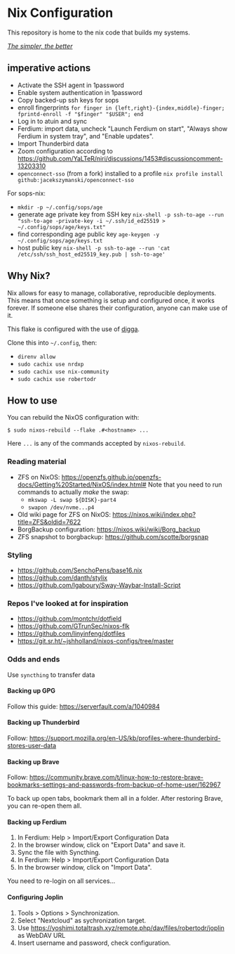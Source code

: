 # Nix Configuration
This repository is home to the nix code that builds my systems.

[_The simpler, the better_](https://discourse.nixos.org/t/how-do-i-modularize-configuration-snippets-to-modules/37512/3)

## imperative actions
* Activate the SSH agent in 1password
* Enable system authentication in 1password
* Copy backed-up ssh keys for sops
* enroll fingerprints `for finger in {left,right}-{index,middle}-finger; fprintd-enroll -f "$finger" "$USER"; end`
* Log in to atuin and sync
* Ferdium: import data, uncheck "Launch Ferdium on start", "Always show Ferdium in system tray", and "Enable updates".
* Import Thunderbird data
* Zoom configuration according to https://github.com/YaLTeR/niri/discussions/1453#discussioncomment-13203310
* `openconnect-sso` (from a fork) installed to a profile `nix profile install github:jacekszymanski/openconnect-sso`

For sops-nix:
* `mkdir -p ~/.config/sops/age`
* generate age private key from SSH key `nix-shell -p ssh-to-age --run "ssh-to-age -private-key -i ~/.ssh/id_ed25519 > ~/.config/sops/age/keys.txt"`
* find corresponding age public key `age-keygen -y ~/.config/sops/age/keys.txt`
* host public key `nix-shell -p ssh-to-age --run 'cat /etc/ssh/ssh_host_ed25519_key.pub | ssh-to-age'`

## Why Nix?
Nix allows for easy to manage, collaborative, reproducible deployments. This means that once something is setup and configured once, it works forever. If someone else shares their configuration, anyone can make use of it.


This flake is configured with the use of [digga][digga].

[digga]: https://github.com/divnix/digga

Clone this into `~/.config`, then:

* `direnv allow`
* `sudo cachix use nrdxp`
* `sudo cachix use nix-community`
* `sudo cachix use robertodr`

## How to use

You can rebuild the NixOS configuration with:

```
$ sudo nixos-rebuild --flake .#<hostname> ...
```

Here `...` is any of the commands accepted by `nixos-rebuild`.

### Reading material

- ZFS on NixOS: https://openzfs.github.io/openzfs-docs/Getting%20Started/NixOS/index.html#
  Note that you need to run commands to actually *make* the swap:
  * `mkswap -L swap ${DISK}-part4`
  * `swapon /dev/nvme...p4`
- Old wiki page for ZFS on NixOS: https://nixos.wiki/index.php?title=ZFS&oldid=7622
- BorgBackup configuration: https://nixos.wiki/wiki/Borg_backup
- ZFS snapshot to borgbackup: https://github.com/scotte/borgsnap

### Styling

- https://github.com/SenchoPens/base16.nix
- https://github.com/danth/stylix
- https://github.com/lgaboury/Sway-Waybar-Install-Script

### Repos I've looked at for inspiration

- https://github.com/montchr/dotfield
- https://github.com/GTrunSec/nixos-flk
- https://github.com/linyinfeng/dotfiles
- https://git.sr.ht/~jshholland/nixos-configs/tree/master

### Odds and ends

Use `syncthing` to transfer data

#### Backing up GPG

Follow this guide: https://serverfault.com/a/1040984

#### Backing up Thunderbird

Follow: https://support.mozilla.org/en-US/kb/profiles-where-thunderbird-stores-user-data

#### Backing up Brave

Follow: https://community.brave.com/t/linux-how-to-restore-brave-bookmarks-settings-and-passwords-from-backup-of-home-user/162967

To back up open tabs, bookmark them all in a folder. After restoring Brave, you can re-open them all.

#### Backing up Ferdium

1. In Ferdium: Help > Import/Export Configuration Data
2. In the browser window, click on "Export Data" and save it.
3. Sync the file with Syncthing.
4. In Ferdium: Help > Import/Export Configuration Data
5. In the browser window, click on "Import Data". 

You need to re-login on all services...

#### Configuring Joplin

1. Tools > Options > Synchronization.
2. Select "Nextcloud" as sychronization target.
3. Use https://yoshimi.totaltrash.xyz/remote.php/dav/files/robertodr/joplin as WebDAV URL
4. Insert username and password, check configuration.

